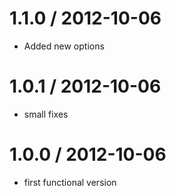 1.1.0 / 2012-10-06 
==================

  * Added new options

1.0.1 / 2012-10-06 
==================

  * small fixes

1.0.0 / 2012-10-06 
==================

  * first functional version
